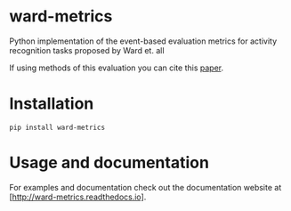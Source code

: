 # ward-metrics
Python implementation of the event-based evaluation metrics for activity recognition tasks proposed by Ward et. all 

If using methods of this evaluation you can cite this [paper](http://dl.acm.org/citation.cfm?id=1889687).

# Installation
```
pip install ward-metrics
```

# Usage and documentation
For examples and documentation check out the documentation website at [http://ward-metrics.readthedocs.io].
